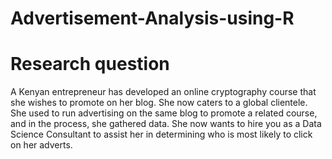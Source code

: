 # Advertisement-Analysis-using-R

# Research question
A Kenyan entrepreneur has developed an online cryptography course that she wishes to promote on her blog. She now caters to a global clientele. She used to run advertising on the same blog to promote a related course, and in the process, she gathered data. She now wants to hire you as a Data Science Consultant to assist her in determining who is most likely to click on her adverts.
